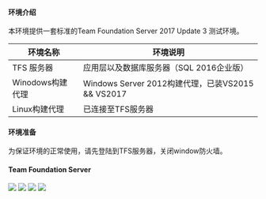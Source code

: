 #### 环境介绍

本环境提供一套标准的Team Foundation Server 2017 Update 3 测试环境。

| 环境名称  | 环境说明  |
| ------------ | ------------ |
| TFS 服务器  | 应用层以及数据库服务器（SQL 2016企业版）  |
| Winodows构建代理  | Windows Server 2012构建代理，已装VS2015 && VS2017  |
|Linux构建代理 | 已连接至TFS服务器 |

#### 环境准备

为保证环境的正常使用，请先登陆到TFS服务器，关闭window防火墙。

#### Team Foundation Server

![](https://github.com/lean-soft/labs-templates/raw/master/ls110-tfs-server-2017/labs/images/image1.png)
![](https://github.com/lean-soft/labs-templates/raw/master/ls110-tfs-server-2017/labs/images/image2.png)
![](https://github.com/lean-soft/labs-templates/raw/master/ls110-tfs-server-2017/labs/images/image3.png)
![](https://github.com/lean-soft/labs-templates/raw/master/ls110-tfs-server-2017/labs/images/image4.png)